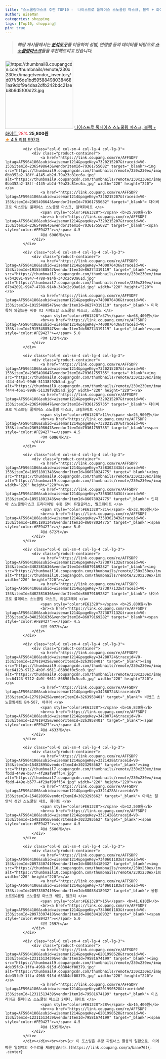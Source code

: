 ```yaml
---
title: "스노쿨링마스크 추천 TOP10 -  나이스프로 풀페이스 스노쿨링 마스크, 블랙 + 화이트 "
author: WiseMan
categories: shopping
tags: [Top10, shopping]
pin: true
---
```


> ##### 해당 게시물에서는 [**분석도구**](https://itemscout.io/)를 이용하여 **성별**, **연령별** 등의 데이터를 바탕으로 [**스노쿨링마스크**](https://link.coupang.com/a/baae76)들을 추천해드리고 있습니다.
<div class="container"><div class="row">
            <div class="col-6 col-sm-4 col-lg-4 col-lg-3">
                <div class="product-container">
                    <a href="https://link.coupang.com/re/AFFSDP?lptag=AF5964186&subid=wiseman1214&pageKey=7273877132&traceid=V0-153&itemId=3402581631&vendorItemId=86079169369" target="_blank"><img src="https://thumbnail8.coupangcdn.com/thumbnails/remote/230x230ex/image/vendor_inventory/d07f/56de1bd595884980384681aa9ddf9a4daa2dfb242bdc21aeb8b6d5f00d23.jpg" alt="https://thumbnail8.coupangcdn.com/thumbnails/remote/230x230ex/image/vendor_inventory/d07f/56de1bd595884980384681aa9ddf9a4daa2dfb242bdc21aeb8b6d5f00d23.jpg" width="220" height="220"></a>
                    <a href="https://link.coupang.com/re/AFFSDP?lptag=AF5964186&subid=wiseman1214&pageKey=7273877132&traceid=V0-153&itemId=3402581631&vendorItemId=86079169369" target="_blank"> 나이스프로 풀페이스 스노쿨링 마스크, 블랙 + 화이트 </a>
                    <span style="color:#E61328">28%</span> <b>25,800원</b>
                    <br><a href="https://link.coupang.com/re/AFFSDP?lptag=AF5964186&subid=wiseman1214&pageKey=7273877132&traceid=V0-153&itemId=3402581631&vendorItemId=86079169369" target="_blank"><span style="color:#FE9427">★</span> 4.5
                    리뷰 997개</a>
                </div>
            </div>
            
            <div class="col-6 col-sm-4 col-lg-4 col-lg-3">
                <div class="product-container">
                    <a href="https://link.coupang.com/re/AFFSDP?lptag=AF5964186&subid=wiseman1214&pageKey=7320215207&traceid=V0-153&itemId=2365498643&vendorItemId=70361755682" target="_blank"><img src="https://thumbnail9.coupangcdn.com/thumbnails/remote/230x230ex/image/retail/images/644695612119144-0bb352a2-18ff-4145-ab2d-79a23c81ec6a.jpg" alt="https://thumbnail9.coupangcdn.com/thumbnails/remote/230x230ex/image/retail/images/644695612119144-0bb352a2-18ff-4145-ab2d-79a23c81ec6a.jpg" width="220" height="220"></a>
                    <a href="https://link.coupang.com/re/AFFSDP?lptag=AF5964186&subid=wiseman1214&pageKey=7320215207&traceid=V0-153&itemId=2365498643&vendorItemId=70361755682" target="_blank"> 다이비프로 익스트림 풀페이스 스노쿨링 마스크, 블랙화이트 </a>
                    <span style="color:#E61328"></span> <b>25,900원</b>
                    <br><a href="https://link.coupang.com/re/AFFSDP?lptag=AF5964186&subid=wiseman1214&pageKey=7320215207&traceid=V0-153&itemId=2365498643&vendorItemId=70361755682" target="_blank"><span style="color:#FE9427">★</span> 4.5
                    리뷰 6086개</a>
                </div>
            </div>
            
            <div class="col-6 col-sm-4 col-lg-4 col-lg-3">
                <div class="product-container">
                    <a href="https://link.coupang.com/re/AFFSDP?lptag=AF5964186&subid=wiseman1214&pageKey=7400876436&traceid=V0-153&itemId=19155488547&vendorItemId=86274319119" target="_blank"><img src="https://thumbnail7.coupangcdn.com/thumbnails/remote/230x230ex/image/retail/images/463691389634980-67b42091-9947-4788-914b-343c2c93a61d.jpg" alt="https://thumbnail7.coupangcdn.com/thumbnails/remote/230x230ex/image/retail/images/463691389634980-67b42091-9947-4788-914b-343c2c93a61d.jpg" width="220" height="220"></a>
                    <a href="https://link.coupang.com/re/AFFSDP?lptag=AF5964186&subid=wiseman1214&pageKey=7400876436&traceid=V0-153&itemId=19155488547&vendorItemId=86274319119" target="_blank"> 미국특허 와일드혼 씨뷰 V3 사이드탑 스노쿨링 마스크, 스텔스 </a>
                    <span style="color:#E61328">37%</span> <b>68,400원</b>
                    <br><a href="https://link.coupang.com/re/AFFSDP?lptag=AF5964186&subid=wiseman1214&pageKey=7400876436&traceid=V0-153&itemId=19155488547&vendorItemId=86274319119" target="_blank"><span style="color:#FE9427">★</span> 5.0
                    리뷰 172개</a>
                </div>
            </div>
            
            <div class="col-6 col-sm-4 col-lg-4 col-lg-3">
                <div class="product-container">
                    <a href="https://link.coupang.com/re/AFFSDP?lptag=AF5964186&subid=wiseman1214&pageKey=7320215207&traceid=V0-153&itemId=2365498647&vendorItemId=70361755735" target="_blank"><img src="https://thumbnail8.coupangcdn.com/thumbnails/remote/230x230ex/image/retail/images/2020/03/06/17/9/98ed949d-f444-46e1-99d6-51138f92b5ad.jpg" alt="https://thumbnail8.coupangcdn.com/thumbnails/remote/230x230ex/image/retail/images/2020/03/06/17/9/98ed949d-f444-46e1-99d6-51138f92b5ad.jpg" width="220" height="220"></a>
                    <a href="https://link.coupang.com/re/AFFSDP?lptag=AF5964186&subid=wiseman1214&pageKey=7320215207&traceid=V0-153&itemId=2365498647&vendorItemId=70361755735" target="_blank"> 다이비프로 익스트림 풀페이스 스노쿨링 마스크, 크림화이트 </a>
                    <span style="color:#E61328">11%</span> <b>25,900원</b>
                    <br><a href="https://link.coupang.com/re/AFFSDP?lptag=AF5964186&subid=wiseman1214&pageKey=7320215207&traceid=V0-153&itemId=2365498647&vendorItemId=70361755735" target="_blank"><span style="color:#FE9427">★</span> 4.5
                    리뷰 6086개</a>
                </div>
            </div>
            
            <div class="col-6 col-sm-4 col-lg-4 col-lg-3">
                <div class="product-container">
                    <a href="https://link.coupang.com/re/AFFSDP?lptag=AF5964186&subid=wiseman1214&pageKey=7358302343&traceid=V0-153&itemId=18951801348&vendorItemId=86078024775" target="_blank"><img src="https://thumbnail9.coupangcdn.com/thumbnails/remote/230x230ex/image/vendor_inventory/98e4/e0d603379c01d9d000a0bd903856364562c87c2be9f7d5b8f405932de672.jpg" alt="https://thumbnail9.coupangcdn.com/thumbnails/remote/230x230ex/image/vendor_inventory/98e4/e0d603379c01d9d000a0bd903856364562c87c2be9f7d5b8f405932de672.jpg" width="220" height="220"></a>
                    <a href="https://link.coupang.com/re/AFFSDP?lptag=AF5964186&subid=wiseman1214&pageKey=7358302343&traceid=V0-153&itemId=18951801348&vendorItemId=86078024775" target="_blank"> 인피아 스노쿨링마스크 프리다이빙 수중 장비 듀얼글라스, 밀크화이트 </a>
                    <span style="color:#E61328">21%</span> <b>32,900원</b>
                    <br><a href="https://link.coupang.com/re/AFFSDP?lptag=AF5964186&subid=wiseman1214&pageKey=7358302343&traceid=V0-153&itemId=18951801348&vendorItemId=86078024775" target="_blank"><span style="color:#FE9427">★</span> 5.0
                    리뷰 672개</a>
                </div>
            </div>
            
            <div class="col-6 col-sm-4 col-lg-4 col-lg-3">
                <div class="product-container">
                    <a href="https://link.coupang.com/re/AFFSDP?lptag=AF5964186&subid=wiseman1214&pageKey=7273877132&traceid=V0-153&itemId=3402581636&vendorItemId=86079169282" target="_blank"><img src="https://thumbnail10.coupangcdn.com/thumbnails/remote/230x230ex/image/vendor_inventory/3564/e32da408dc86bacb683934c781eef7651d62014370444b90a4af44853b37.jpg" alt="https://thumbnail10.coupangcdn.com/thumbnails/remote/230x230ex/image/vendor_inventory/3564/e32da408dc86bacb683934c781eef7651d62014370444b90a4af44853b37.jpg" width="220" height="220"></a>
                    <a href="https://link.coupang.com/re/AFFSDP?lptag=AF5964186&subid=wiseman1214&pageKey=7273877132&traceid=V0-153&itemId=3402581636&vendorItemId=86079169282" target="_blank"> 나이스프로 풀페이스 스노쿨링 마스크, 라임그레이 </a>
                    <span style="color:#E61328"></span> <b>25,800원</b>
                    <br><a href="https://link.coupang.com/re/AFFSDP?lptag=AF5964186&subid=wiseman1214&pageKey=7273877132&traceid=V0-153&itemId=3402581636&vendorItemId=86079169282" target="_blank"><span style="color:#FE9427">★</span> 4.5
                    리뷰 997개</a>
                </div>
            </div>
            
            <div class="col-6 col-sm-4 col-lg-4 col-lg-3">
                <div class="product-container">
                    <a href="https://link.coupang.com/re/AFFSDP?lptag=AF5964186&subid=wiseman1214&pageKey=34280724&traceid=V0-153&itemId=127919425&vendorItemId=3263958401" target="_blank"><img src="https://thumbnail9.coupangcdn.com/thumbnails/remote/230x230ex/image/retail/images/302325365157975-fec64123-9712-4b9f-9611-86890f0c5cc0.jpg" alt="https://thumbnail9.coupangcdn.com/thumbnails/remote/230x230ex/image/retail/images/302325365157975-fec64123-9712-4b9f-9611-86890f0c5cc0.jpg" width="220" height="220"></a>
                    <a href="https://link.coupang.com/re/AFFSDP?lptag=AF5964186&subid=wiseman1214&pageKey=34280724&traceid=V0-153&itemId=127919425&vendorItemId=3263958401" target="_blank"> 비앤드 스노클링세트 BN-507, 아쿠아 </a>
                    <span style="color:#E61328"></span> <b>16,830원</b>
                    <br><a href="https://link.coupang.com/re/AFFSDP?lptag=AF5964186&subid=wiseman1214&pageKey=34280724&traceid=V0-153&itemId=127919425&vendorItemId=3263958401" target="_blank"><span style="color:#FE9427">★</span> 4.5
                    리뷰 4633개</a>
                </div>
            </div>
            
            <div class="col-6 col-sm-4 col-lg-4 col-lg-3">
                <div class="product-container">
                    <a href="https://link.coupang.com/re/AFFSDP?lptag=AF5964186&subid=wiseman1214&pageKey=3321428&traceid=V0-153&itemId=15482895&vendorItemId=3023293662" target="_blank"><img src="https://thumbnail7.coupangcdn.com/thumbnails/remote/230x230ex/image/vendor_inventory/images/2017/05/23/9/9/23af8abf-fbdd-449e-b577-4f29af98ff54.jpg" alt="https://thumbnail7.coupangcdn.com/thumbnails/remote/230x230ex/image/vendor_inventory/images/2017/05/23/9/9/23af8abf-fbdd-449e-b577-4f29af98ff54.jpg" width="220" height="220"></a>
                    <a href="https://link.coupang.com/re/AFFSDP?lptag=AF5964186&subid=wiseman1214&pageKey=3321428&traceid=V0-153&itemId=15482895&vendorItemId=3023293662" target="_blank"> 아넥스 일안식 성인 스노쿨링 세트, 화이트 </a>
                    <span style="color:#E61328"></span> <b>12,500원</b>
                    <br><a href="https://link.coupang.com/re/AFFSDP?lptag=AF5964186&subid=wiseman1214&pageKey=3321428&traceid=V0-153&itemId=15482895&vendorItemId=3023293662" target="_blank"><span style="color:#FE9427">★</span> 4.5
                    리뷰 5680개</a>
                </div>
            </div>
            
            <div class="col-6 col-sm-4 col-lg-4 col-lg-3">
                <div class="product-container">
                    <a href="https://link.coupang.com/re/AFFSDP?lptag=AF5964186&subid=wiseman1214&pageKey=7340601183&traceid=V0-153&itemId=20973307410&vendorItemId=88038418932" target="_blank"><img src="https://thumbnail10.coupangcdn.com/thumbnails/remote/230x230ex/image/vendor_inventory/7d88/b714108dc3f70d305ea945578bbe659028942f5775e04d5fe0c3c695c618.png" alt="https://thumbnail10.coupangcdn.com/thumbnails/remote/230x230ex/image/vendor_inventory/7d88/b714108dc3f70d305ea945578bbe659028942f5775e04d5fe0c3c695c618.png" width="220" height="220"></a>
                    <a href="https://link.coupang.com/re/AFFSDP?lptag=AF5964186&subid=wiseman1214&pageKey=7340601183&traceid=V0-153&itemId=20973307410&vendorItemId=88038418932" target="_blank"> 올팜 소프트&롤링 스노클링 마스크 세트, 밀크티 </a>
                    <span style="color:#E61328">15%</span> <b>41,610원</b>
                    <br><a href="https://link.coupang.com/re/AFFSDP?lptag=AF5964186&subid=wiseman1214&pageKey=7340601183&traceid=V0-153&itemId=20973307410&vendorItemId=88038418932" target="_blank"><span style="color:#FE9427">★</span> 5.0
                    리뷰 259개</a>
                </div>
            </div>
            
            <div class="col-6 col-sm-4 col-lg-4 col-lg-3">
                <div class="product-container">
                    <a href="https://link.coupang.com/re/AFFSDP?lptag=AF5964186&subid=wiseman1214&pageKey=6201990528&traceid=V0-153&itemId=12311513439&vendorItemId=79581674199" target="_blank"><img src="https://thumbnail9.coupangcdn.com/thumbnails/remote/230x230ex/image/retail/images/53897780513591-4de35fd9-1ffa-4968-915d-68384df00379.jpg" alt="https://thumbnail9.coupangcdn.com/thumbnails/remote/230x230ex/image/retail/images/53897780513591-4de35fd9-1ffa-4968-915d-68384df00379.jpg" width="220" height="220"></a>
                    <a href="https://link.coupang.com/re/AFFSDP?lptag=AF5964186&subid=wiseman1214&pageKey=6201990528&traceid=V0-153&itemId=12311513439&vendorItemId=79581674199" target="_blank"> 이츠라이프 풀페이스 스노쿨링 마스크 2세대, 화이트 </a>
                    <span style="color:#E61328">28%</span> <b>16,400원</b>
                    <br><a href="https://link.coupang.com/re/AFFSDP?lptag=AF5964186&subid=wiseman1214&pageKey=6201990528&traceid=V0-153&itemId=12311513439&vendorItemId=79581674199" target="_blank"><span style="color:#FE9427">★</span> 4.5
                    리뷰 1535개</a>
                </div>
            </div>
            </div></div><br><br>[👉 이 포스팅은 쿠팡 파트너스 활동의 일환으로, 이에 따른 일정액의 수수료를 제공받습니다.](https://link.coupang.com/a/baae76){: .center}